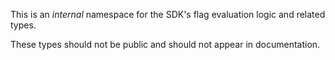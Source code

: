 ﻿
This is an *internal* namespace for the SDK's flag evaluation logic and related types.

These types should not be public and should not appear in documentation.
